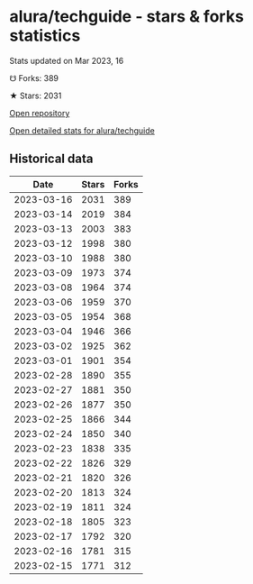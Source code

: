 # alura/techguide - stars & forks statistics

Stats updated on Mar 2023, 16

☋ Forks: 389

★ Stars: 2031

[Open repository](https://github.com/alura/techguide)

[Open detailed stats for alura/techguide](https://reviewgithub.com/rep/alura/techguide)

## Historical data
| Date | Stars | Forks |
|------|-------|-------|
| 2023-03-16 | 2031 | 389 | 
| 2023-03-14 | 2019 | 384 | 
| 2023-03-13 | 2003 | 383 | 
| 2023-03-12 | 1998 | 380 | 
| 2023-03-10 | 1988 | 380 | 
| 2023-03-09 | 1973 | 374 | 
| 2023-03-08 | 1964 | 374 | 
| 2023-03-06 | 1959 | 370 | 
| 2023-03-05 | 1954 | 368 | 
| 2023-03-04 | 1946 | 366 | 
| 2023-03-02 | 1925 | 362 | 
| 2023-03-01 | 1901 | 354 | 
| 2023-02-28 | 1890 | 355 | 
| 2023-02-27 | 1881 | 350 | 
| 2023-02-26 | 1877 | 350 | 
| 2023-02-25 | 1866 | 344 | 
| 2023-02-24 | 1850 | 340 | 
| 2023-02-23 | 1838 | 335 | 
| 2023-02-22 | 1826 | 329 | 
| 2023-02-21 | 1820 | 326 | 
| 2023-02-20 | 1813 | 324 | 
| 2023-02-19 | 1811 | 324 | 
| 2023-02-18 | 1805 | 323 | 
| 2023-02-17 | 1792 | 320 | 
| 2023-02-16 | 1781 | 315 | 
| 2023-02-15 | 1771 | 312 | 

